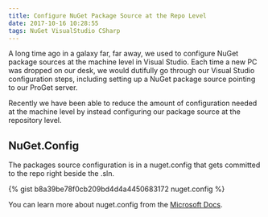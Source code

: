 ```yaml
---
title: Configure NuGet Package Source at the Repo Level
date: 2017-10-16 10:28:55
tags: NuGet VisualStudio CSharp
---
```


A long time ago in a galaxy far, far away, we used to configure NuGet package sources at the machine level in Visual Studio.  Each time a new PC was dropped on our desk, we would dutifully go through our Visual Studio configuration steps, including setting up a NuGet package source pointing to our ProGet server.  

Recently we have been able to reduce the amount of configuration needed at the machine level by instead configuring our package source at the repository level.

## NuGet.Config

The packages source configuration is in a nuget.config that gets committed to the repo right beside the .sln.

{% gist b8a39be78f0cb209bd4d4a4450683172 nuget.config %}

You can learn more about nuget.config from the [Microsoft Docs](https://docs.microsoft.com/en-us/nuget/schema/nuget-config-file).
